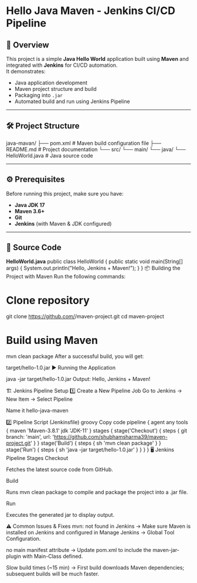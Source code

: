 # Hello Java Maven - Jenkins CI/CD Pipeline

## 📌 Overview
This project is a simple **Java Hello World** application built using **Maven** and integrated with **Jenkins** for CI/CD automation.  
It demonstrates:
- Java application development
- Maven project structure and build
- Packaging into `.jar`
- Automated build and run using Jenkins Pipeline

---

## 🛠️ Project Structure
java-mavan/
├── pom.xml # Maven build configuration file
├── README.md # Project documentation
└── src/
└── main/
└── java/
└── HelloWorld.java # Java source code

---

## ⚙️ Prerequisites
Before running this project, make sure you have:

- **Java JDK 17**
- **Maven 3.6+**
- **Git**
- **Jenkins** (with Maven & JDK configured)

---

## 📂 Source Code
**HelloWorld.java**
public class HelloWorld {
    public static void main(String[] args) {
        System.out.println("Hello, Jenkins + Maven!");
    }
}
📦 Building the Project with Maven
Run the following commands:


# Clone repository
git clone https://github.com/<your-username>/maven-project.git
cd maven-project

# Build using Maven
mvn clean package
After a successful build, you will get:

target/hello-1.0.jar
▶️ Running the Application

java -jar target/hello-1.0.jar
Output:
Hello, Jenkins + Maven!

🏗️ Jenkins Pipeline Setup
1️⃣ Create a New Pipeline Job
Go to Jenkins → New Item → Select Pipeline

Name it hello-java-maven

2️⃣ Pipeline Script (Jenkinsfile)
groovy
Copy code
pipeline {
    agent any
    tools {
        maven 'Maven-3.8.1'
        jdk 'JDK-11'
    }
    stages {
        stage('Checkout') {
            steps {
                git branch: 'main', url: 'https://github.com/shubhamsharma39/maven-project.git'
            }
        }
        stage('Build') {
            steps {
                sh 'mvn clean package'
            }
        }
        stage('Run') {
            steps {
                sh 'java -jar target/hello-1.0.jar'
            }
        }
    }
}
🖥️ Jenkins Pipeline Stages
Checkout

Fetches the latest source code from GitHub.

Build

Runs mvn clean package to compile and package the project into a .jar file.

Run

Executes the generated jar to display output.

⚠️ Common Issues & Fixes
mvn: not found in Jenkins
→ Make sure Maven is installed on Jenkins and configured in Manage Jenkins → Global Tool Configuration.

no main manifest attribute
→ Update pom.xml to include the maven-jar-plugin with Main-Class defined.

Slow build times (~15 min)
→ First build downloads Maven dependencies; subsequent builds will be much faster.


